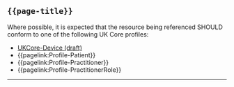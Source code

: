## <code>{{page-title}}</code>

Where possible, it is expected that the resource being referenced SHOULD conform to one of the following UK Core profiles:

- [UKCore-Device (draft)]("https://simplifier.net/guide/UKCoreImplementationGuideAssetsinDevelopment/Home/ProfilesandExtensions/UKCore-Device)
- {{pagelink:Profile-Patient}}
- {{pagelink:Profile-Practitioner}}
- {{pagelink:Profile-PractitionerRole}}

---
